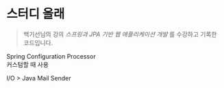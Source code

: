 # 스터디 올래
> 백기선님의 강의 *스프링과 JPA 기반 웹 애플리케이션 개발* 를 수강하고 기록한 코드입니다. 

Spring Configuration Processor
<br/>커스텀할 때 사용

I/O > Java Mail Sender


